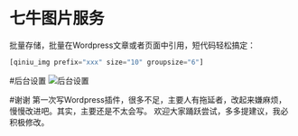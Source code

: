 # 七牛图片服务
批量存储，批量在Wordpress文章或者页面中引用，短代码轻松搞定：
``` php
[qiniu_img prefix="xxx" size="10" groupsize="6"]
```
#后台设置
![后台设置](http://strongimg.qiniudn.com/blog_2015-03-27_103934.png)

#谢谢
第一次写Wordpress插件，很多不足，主要人有拖延者，改起来嫌麻烦，慢慢改进吧。其实，主要还是不太会写。
欢迎大家踊跃尝试，多多提建议，我必积极修改。
